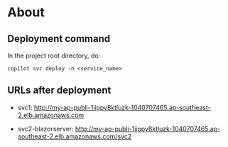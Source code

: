 # About

## Deployment command

In the project root directory, do:

```sheel
copilot svc deploy -n <service_name>
```

## URLs after deployment

- svc1:
  http://my-ap-publi-1iippy8ktluzk-1040707465.ap-southeast-2.elb.amazonaws.com

- svc2-blazorserver:
  http://my-ap-publi-1iippy8ktluzk-1040707465.ap-southeast-2.elb.amazonaws.com/svc2